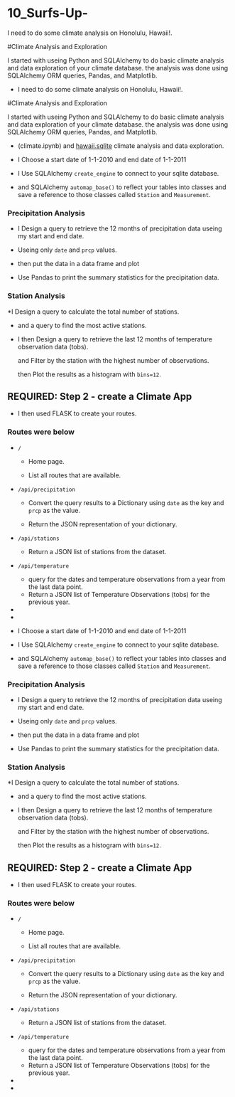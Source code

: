 # 10_Surfs-Up-

I  need to do some climate analysis on Honolulu, Hawaii!.

#Climate Analysis and Exploration

I started with useing  Python and SQLAlchemy to do basic climate analysis and data exploration of your climate database. the  analysis was done  using SQLAlchemy ORM queries, Pandas, and Matplotlib.

* I  need to do some climate analysis on Honolulu, Hawaii!.

#Climate Analysis and Exploration

I started with useing  Python and SQLAlchemy to do basic climate analysis and data exploration of your climate database. the  analysis was done  using SQLAlchemy ORM queries, Pandas, and Matplotlib.

* (climate.ipynb) and [hawaii.sqlite](Resources/hawaii.sqlite) climate analysis and data exploration.

* I Choose a start date of 1-1-2010 and end date of 1-1-2011
* I Use SQLAlchemy `create_engine` to connect to your sqlite database.

* and  SQLAlchemy `automap_base()` to reflect your tables into classes and save a reference to those classes called `Station` and `Measurement`.

### Precipitation Analysis

* I Design a query to retrieve the  12 months of precipitation data useing my start and end date.

* Useing only  `date` and `prcp` values.

* then put the data in a data frame and plot 

 
* Use Pandas to print the summary statistics for the precipitation data.

### Station Analysis

*I Design a query to calculate the total number of stations.

* and  a query to find the most active stations.

  
* I then Design a query to retrieve the last 12 months of temperature observation data (tobs).

  and Filter by the station with the highest number of observations.

  then Plot the results as a histogram with `bins=12`.

  

## REQUIRED: Step 2 - create a Climate App


*  I then used FLASK to create your routes.

### Routes were below 

* `/`

  * Home page.

  * List all routes that are available.

* `/api/precipitation`

  * Convert the query results to a Dictionary using `date` as the key and `prcp` as the value.

  * Return the JSON representation of your dictionary.

* `/api/stations`

  * Return a JSON list of stations from the dataset.

* `/api/temperature`
  * query for the dates and temperature observations from a year from the last data point.
  * Return a JSON list of Temperature Observations (tobs) for the previous year.

* 

*
* I Choose a start date of 1-1-2010 and end date of 1-1-2011
* I Use SQLAlchemy `create_engine` to connect to your sqlite database.

* and  SQLAlchemy `automap_base()` to reflect your tables into classes and save a reference to those classes called `Station` and `Measurement`.

### Precipitation Analysis

* I Design a query to retrieve the  12 months of precipitation data useing my start and end date.

* Useing only  `date` and `prcp` values.

* then put the data in a data frame and plot 

 
* Use Pandas to print the summary statistics for the precipitation data.

### Station Analysis

*I Design a query to calculate the total number of stations.

* and  a query to find the most active stations.

  
* I then Design a query to retrieve the last 12 months of temperature observation data (tobs).

  and Filter by the station with the highest number of observations.

  then Plot the results as a histogram with `bins=12`.

  

## REQUIRED: Step 2 - create a Climate App


*  I then used FLASK to create your routes.

### Routes were below 

* `/`

  * Home page.

  * List all routes that are available.

* `/api/precipitation`

  * Convert the query results to a Dictionary using `date` as the key and `prcp` as the value.

  * Return the JSON representation of your dictionary.

* `/api/stations`

  * Return a JSON list of stations from the dataset.

* `/api/temperature`
  * query for the dates and temperature observations from a year from the last data point.
  * Return a JSON list of Temperature Observations (tobs) for the previous year.

* 

*